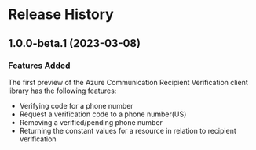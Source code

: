 # Release History

## 1.0.0-beta.1 (2023-03-08)

### Features Added

The first preview of the Azure Communication Recipient Verification client library has the following features:

- Verifying code for a phone number
- Request a verification code to a phone number(US)
- Removing a verified/pending phone number
- Returning the constant values for a resource in relation to recipient verification
